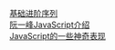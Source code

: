 [基础进阶序列](https://yangbo5207.github.io/wutongluo/ji-chu-jin-jie-xi-lie/shi-er-3001-shi-jian-xun-huan-ji-zhi.html)    
[阮一峰JavaScript介绍](https://javascript.ruanyifeng.com/#introduction)   
[JavaScript的一些神奇表现](https://wtfjs.com/)  

